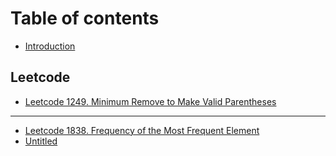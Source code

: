 # Table of contents

* [Introduction](README.md)

## Leetcode

* [Leetcode 1249. Minimum Remove to Make Valid Parentheses](leetcode/leetcode1249.md)

---

* [Leetcode 1838. Frequency of the Most Frequent Element](leetcode1838.md)
* [Untitled](untitled.md)

